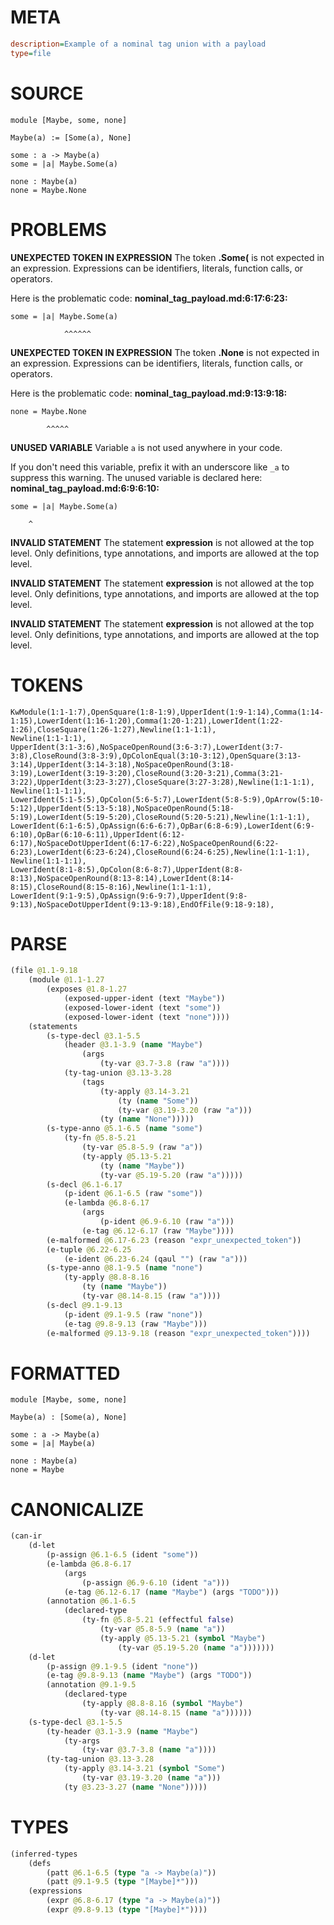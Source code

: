 # META
~~~ini
description=Example of a nominal tag union with a payload
type=file
~~~
# SOURCE
~~~roc
module [Maybe, some, none]

Maybe(a) := [Some(a), None]

some : a -> Maybe(a)
some = |a| Maybe.Some(a)

none : Maybe(a)
none = Maybe.None
~~~
# PROBLEMS
**UNEXPECTED TOKEN IN EXPRESSION**
The token **.Some(** is not expected in an expression.
Expressions can be identifiers, literals, function calls, or operators.

Here is the problematic code:
**nominal_tag_payload.md:6:17:6:23:**
```roc
some = |a| Maybe.Some(a)
```
                ^^^^^^


**UNEXPECTED TOKEN IN EXPRESSION**
The token **.None** is not expected in an expression.
Expressions can be identifiers, literals, function calls, or operators.

Here is the problematic code:
**nominal_tag_payload.md:9:13:9:18:**
```roc
none = Maybe.None
```
            ^^^^^


**UNUSED VARIABLE**
Variable ``a`` is not used anywhere in your code.

If you don't need this variable, prefix it with an underscore like `_a` to suppress this warning.
The unused variable is declared here:
**nominal_tag_payload.md:6:9:6:10:**
```roc
some = |a| Maybe.Some(a)
```
        ^


**INVALID STATEMENT**
The statement **expression** is not allowed at the top level.
Only definitions, type annotations, and imports are allowed at the top level.

**INVALID STATEMENT**
The statement **expression** is not allowed at the top level.
Only definitions, type annotations, and imports are allowed at the top level.

**INVALID STATEMENT**
The statement **expression** is not allowed at the top level.
Only definitions, type annotations, and imports are allowed at the top level.

# TOKENS
~~~zig
KwModule(1:1-1:7),OpenSquare(1:8-1:9),UpperIdent(1:9-1:14),Comma(1:14-1:15),LowerIdent(1:16-1:20),Comma(1:20-1:21),LowerIdent(1:22-1:26),CloseSquare(1:26-1:27),Newline(1:1-1:1),
Newline(1:1-1:1),
UpperIdent(3:1-3:6),NoSpaceOpenRound(3:6-3:7),LowerIdent(3:7-3:8),CloseRound(3:8-3:9),OpColonEqual(3:10-3:12),OpenSquare(3:13-3:14),UpperIdent(3:14-3:18),NoSpaceOpenRound(3:18-3:19),LowerIdent(3:19-3:20),CloseRound(3:20-3:21),Comma(3:21-3:22),UpperIdent(3:23-3:27),CloseSquare(3:27-3:28),Newline(1:1-1:1),
Newline(1:1-1:1),
LowerIdent(5:1-5:5),OpColon(5:6-5:7),LowerIdent(5:8-5:9),OpArrow(5:10-5:12),UpperIdent(5:13-5:18),NoSpaceOpenRound(5:18-5:19),LowerIdent(5:19-5:20),CloseRound(5:20-5:21),Newline(1:1-1:1),
LowerIdent(6:1-6:5),OpAssign(6:6-6:7),OpBar(6:8-6:9),LowerIdent(6:9-6:10),OpBar(6:10-6:11),UpperIdent(6:12-6:17),NoSpaceDotUpperIdent(6:17-6:22),NoSpaceOpenRound(6:22-6:23),LowerIdent(6:23-6:24),CloseRound(6:24-6:25),Newline(1:1-1:1),
Newline(1:1-1:1),
LowerIdent(8:1-8:5),OpColon(8:6-8:7),UpperIdent(8:8-8:13),NoSpaceOpenRound(8:13-8:14),LowerIdent(8:14-8:15),CloseRound(8:15-8:16),Newline(1:1-1:1),
LowerIdent(9:1-9:5),OpAssign(9:6-9:7),UpperIdent(9:8-9:13),NoSpaceDotUpperIdent(9:13-9:18),EndOfFile(9:18-9:18),
~~~
# PARSE
~~~clojure
(file @1.1-9.18
	(module @1.1-1.27
		(exposes @1.8-1.27
			(exposed-upper-ident (text "Maybe"))
			(exposed-lower-ident (text "some"))
			(exposed-lower-ident (text "none"))))
	(statements
		(s-type-decl @3.1-5.5
			(header @3.1-3.9 (name "Maybe")
				(args
					(ty-var @3.7-3.8 (raw "a"))))
			(ty-tag-union @3.13-3.28
				(tags
					(ty-apply @3.14-3.21
						(ty (name "Some"))
						(ty-var @3.19-3.20 (raw "a")))
					(ty (name "None")))))
		(s-type-anno @5.1-6.5 (name "some")
			(ty-fn @5.8-5.21
				(ty-var @5.8-5.9 (raw "a"))
				(ty-apply @5.13-5.21
					(ty (name "Maybe"))
					(ty-var @5.19-5.20 (raw "a")))))
		(s-decl @6.1-6.17
			(p-ident @6.1-6.5 (raw "some"))
			(e-lambda @6.8-6.17
				(args
					(p-ident @6.9-6.10 (raw "a")))
				(e-tag @6.12-6.17 (raw "Maybe"))))
		(e-malformed @6.17-6.23 (reason "expr_unexpected_token"))
		(e-tuple @6.22-6.25
			(e-ident @6.23-6.24 (qaul "") (raw "a")))
		(s-type-anno @8.1-9.5 (name "none")
			(ty-apply @8.8-8.16
				(ty (name "Maybe"))
				(ty-var @8.14-8.15 (raw "a"))))
		(s-decl @9.1-9.13
			(p-ident @9.1-9.5 (raw "none"))
			(e-tag @9.8-9.13 (raw "Maybe")))
		(e-malformed @9.13-9.18 (reason "expr_unexpected_token"))))
~~~
# FORMATTED
~~~roc
module [Maybe, some, none]

Maybe(a) : [Some(a), None]

some : a -> Maybe(a)
some = |a| Maybe(a)

none : Maybe(a)
none = Maybe
~~~
# CANONICALIZE
~~~clojure
(can-ir
	(d-let
		(p-assign @6.1-6.5 (ident "some"))
		(e-lambda @6.8-6.17
			(args
				(p-assign @6.9-6.10 (ident "a")))
			(e-tag @6.12-6.17 (name "Maybe") (args "TODO")))
		(annotation @6.1-6.5
			(declared-type
				(ty-fn @5.8-5.21 (effectful false)
					(ty-var @5.8-5.9 (name "a"))
					(ty-apply @5.13-5.21 (symbol "Maybe")
						(ty-var @5.19-5.20 (name "a")))))))
	(d-let
		(p-assign @9.1-9.5 (ident "none"))
		(e-tag @9.8-9.13 (name "Maybe") (args "TODO"))
		(annotation @9.1-9.5
			(declared-type
				(ty-apply @8.8-8.16 (symbol "Maybe")
					(ty-var @8.14-8.15 (name "a"))))))
	(s-type-decl @3.1-5.5
		(ty-header @3.1-3.9 (name "Maybe")
			(ty-args
				(ty-var @3.7-3.8 (name "a"))))
		(ty-tag-union @3.13-3.28
			(ty-apply @3.14-3.21 (symbol "Some")
				(ty-var @3.19-3.20 (name "a")))
			(ty @3.23-3.27 (name "None")))))
~~~
# TYPES
~~~clojure
(inferred-types
	(defs
		(patt @6.1-6.5 (type "a -> Maybe(a)"))
		(patt @9.1-9.5 (type "[Maybe]*")))
	(expressions
		(expr @6.8-6.17 (type "a -> Maybe(a)"))
		(expr @9.8-9.13 (type "[Maybe]*"))))
~~~
